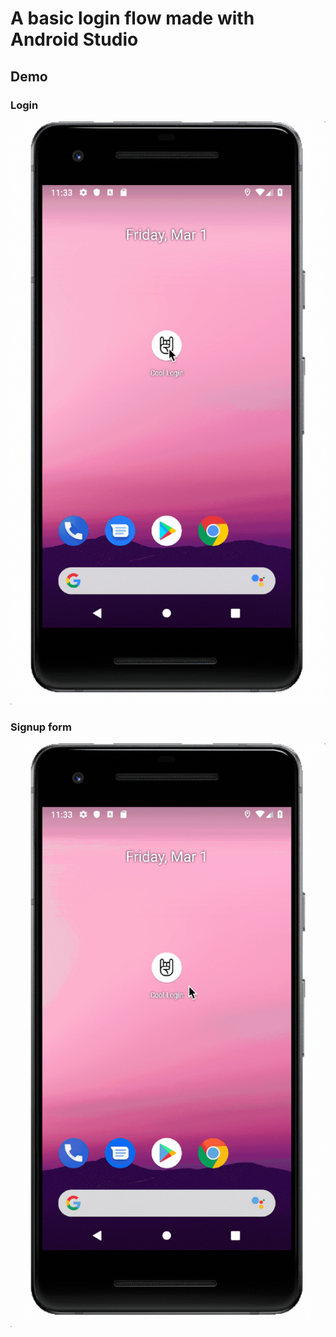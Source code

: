 # A basic login flow made with Android Studio

## Demo

### Login
![Demo of login feature for this app](/visuals/login_demo.gif)

### Signup form
![Demo of signup feature for this app](/visuals/signup_login.gif)